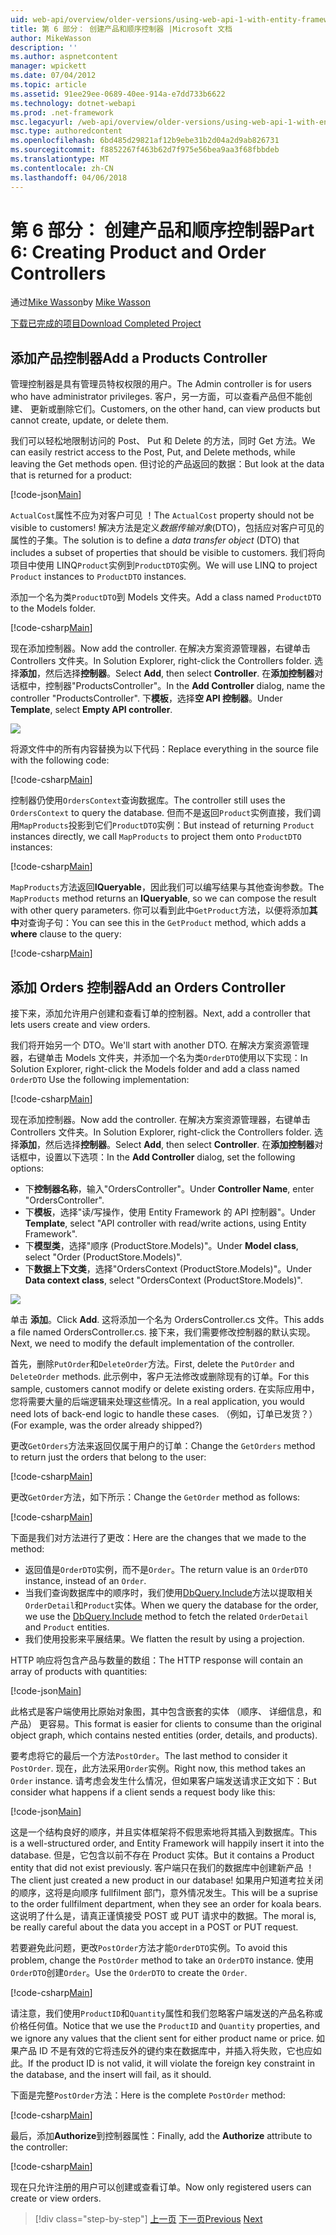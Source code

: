 ```yaml
---
uid: web-api/overview/older-versions/using-web-api-1-with-entity-framework-5/using-web-api-with-entity-framework-part-6
title: 第 6 部分： 创建产品和顺序控制器 |Microsoft 文档
author: MikeWasson
description: ''
ms.author: aspnetcontent
manager: wpickett
ms.date: 07/04/2012
ms.topic: article
ms.assetid: 91ee29ee-0689-40ee-914a-e7dd733b6622
ms.technology: dotnet-webapi
ms.prod: .net-framework
msc.legacyurl: /web-api/overview/older-versions/using-web-api-1-with-entity-framework-5/using-web-api-with-entity-framework-part-6
msc.type: authoredcontent
ms.openlocfilehash: 6bd485d29821af12b9ebe31b2d04a2d9ab826731
ms.sourcegitcommit: f8852267f463b62d7f975e56bea9aa3f68fbbdeb
ms.translationtype: MT
ms.contentlocale: zh-CN
ms.lasthandoff: 04/06/2018
---
```

<a name="part-6-creating-product-and-order-controllers"></a><span data-ttu-id="7e274-102">第 6 部分： 创建产品和顺序控制器</span><span class="sxs-lookup"><span data-stu-id="7e274-102">Part 6: Creating Product and Order Controllers</span></span>
====================
<span data-ttu-id="7e274-103">通过[Mike Wasson](https://github.com/MikeWasson)</span><span class="sxs-lookup"><span data-stu-id="7e274-103">by [Mike Wasson](https://github.com/MikeWasson)</span></span>

[<span data-ttu-id="7e274-104">下载已完成的项目</span><span class="sxs-lookup"><span data-stu-id="7e274-104">Download Completed Project</span></span>](http://code.msdn.microsoft.com/ASP-NET-Web-API-with-afa30545)

## <a name="add-a-products-controller"></a><span data-ttu-id="7e274-105">添加产品控制器</span><span class="sxs-lookup"><span data-stu-id="7e274-105">Add a Products Controller</span></span>

<span data-ttu-id="7e274-106">管理控制器是具有管理员特权权限的用户。</span><span class="sxs-lookup"><span data-stu-id="7e274-106">The Admin controller is for users who have administrator privileges.</span></span> <span data-ttu-id="7e274-107">客户，另一方面，可以查看产品但不能创建、 更新或删除它们。</span><span class="sxs-lookup"><span data-stu-id="7e274-107">Customers, on the other hand, can view products but cannot create, update, or delete them.</span></span>

<span data-ttu-id="7e274-108">我们可以轻松地限制访问的 Post、 Put 和 Delete 的方法，同时 Get 方法。</span><span class="sxs-lookup"><span data-stu-id="7e274-108">We can easily restrict access to the Post, Put, and Delete methods, while leaving the Get methods open.</span></span> <span data-ttu-id="7e274-109">但讨论的产品返回的数据：</span><span class="sxs-lookup"><span data-stu-id="7e274-109">But look at the data that is returned for a product:</span></span>

[!code-json[Main](using-web-api-with-entity-framework-part-6/samples/sample1.json?highlight=1)]

<span data-ttu-id="7e274-110">`ActualCost`属性不应为对客户可见 ！</span><span class="sxs-lookup"><span data-stu-id="7e274-110">The `ActualCost` property should not be visible to customers!</span></span> <span data-ttu-id="7e274-111">解决方法是定义*数据传输对象*(DTO)，包括应对客户可见的属性的子集。</span><span class="sxs-lookup"><span data-stu-id="7e274-111">The solution is to define a *data transfer object* (DTO) that includes a subset of properties that should be visible to customers.</span></span> <span data-ttu-id="7e274-112">我们将向项目中使用 LINQ`Product`实例到`ProductDTO`实例。</span><span class="sxs-lookup"><span data-stu-id="7e274-112">We will use LINQ to project `Product` instances to `ProductDTO` instances.</span></span>

<span data-ttu-id="7e274-113">添加一个名为类`ProductDTO`到 Models 文件夹。</span><span class="sxs-lookup"><span data-stu-id="7e274-113">Add a class named `ProductDTO` to the Models folder.</span></span>

[!code-csharp[Main](using-web-api-with-entity-framework-part-6/samples/sample2.cs)]

<span data-ttu-id="7e274-114">现在添加控制器。</span><span class="sxs-lookup"><span data-stu-id="7e274-114">Now add the controller.</span></span> <span data-ttu-id="7e274-115">在解决方案资源管理器，右键单击 Controllers 文件夹。</span><span class="sxs-lookup"><span data-stu-id="7e274-115">In Solution Explorer, right-click the Controllers folder.</span></span> <span data-ttu-id="7e274-116">选择**添加**，然后选择**控制器**。</span><span class="sxs-lookup"><span data-stu-id="7e274-116">Select **Add**, then select **Controller**.</span></span> <span data-ttu-id="7e274-117">在**添加控制器**对话框中，控制器&quot;ProductsController&quot;。</span><span class="sxs-lookup"><span data-stu-id="7e274-117">In the **Add Controller** dialog, name the controller &quot;ProductsController&quot;.</span></span> <span data-ttu-id="7e274-118">下**模板**，选择**空 API 控制器**。</span><span class="sxs-lookup"><span data-stu-id="7e274-118">Under **Template**, select **Empty API controller**.</span></span>

![](using-web-api-with-entity-framework-part-6/_static/image1.png)

<span data-ttu-id="7e274-119">将源文件中的所有内容替换为以下代码：</span><span class="sxs-lookup"><span data-stu-id="7e274-119">Replace everything in the source file with the following code:</span></span>

[!code-csharp[Main](using-web-api-with-entity-framework-part-6/samples/sample3.cs)]

<span data-ttu-id="7e274-120">控制器仍使用`OrdersContext`查询数据库。</span><span class="sxs-lookup"><span data-stu-id="7e274-120">The controller still uses the `OrdersContext` to query the database.</span></span> <span data-ttu-id="7e274-121">但而不是返回`Product`实例直接，我们调用`MapProducts`投影到它们`ProductDTO`实例：</span><span class="sxs-lookup"><span data-stu-id="7e274-121">But instead of returning `Product` instances directly, we call `MapProducts` to project them onto `ProductDTO` instances:</span></span>

[!code-csharp[Main](using-web-api-with-entity-framework-part-6/samples/sample4.cs?highlight=1)]

<span data-ttu-id="7e274-122">`MapProducts`方法返回**IQueryable**，因此我们可以编写结果与其他查询参数。</span><span class="sxs-lookup"><span data-stu-id="7e274-122">The `MapProducts` method returns an **IQueryable**, so we can compose the result with other query parameters.</span></span> <span data-ttu-id="7e274-123">你可以看到此中`GetProduct`方法，以便将添加**其中**对查询子句：</span><span class="sxs-lookup"><span data-stu-id="7e274-123">You can see this in the `GetProduct` method, which adds a **where** clause to the query:</span></span>

[!code-csharp[Main](using-web-api-with-entity-framework-part-6/samples/sample5.cs?highlight=2)]

## <a name="add-an-orders-controller"></a><span data-ttu-id="7e274-124">添加 Orders 控制器</span><span class="sxs-lookup"><span data-stu-id="7e274-124">Add an Orders Controller</span></span>

<span data-ttu-id="7e274-125">接下来，添加允许用户创建和查看订单的控制器。</span><span class="sxs-lookup"><span data-stu-id="7e274-125">Next, add a controller that lets users create and view orders.</span></span>

<span data-ttu-id="7e274-126">我们将开始另一个 DTO。</span><span class="sxs-lookup"><span data-stu-id="7e274-126">We'll start with another DTO.</span></span> <span data-ttu-id="7e274-127">在解决方案资源管理器，右键单击 Models 文件夹，并添加一个名为类`OrderDTO`使用以下实现：</span><span class="sxs-lookup"><span data-stu-id="7e274-127">In Solution Explorer, right-click the Models folder and add a class named `OrderDTO` Use the following implementation:</span></span>

[!code-csharp[Main](using-web-api-with-entity-framework-part-6/samples/sample6.cs)]

<span data-ttu-id="7e274-128">现在添加控制器。</span><span class="sxs-lookup"><span data-stu-id="7e274-128">Now add the controller.</span></span> <span data-ttu-id="7e274-129">在解决方案资源管理器，右键单击 Controllers 文件夹。</span><span class="sxs-lookup"><span data-stu-id="7e274-129">In Solution Explorer, right-click the Controllers folder.</span></span> <span data-ttu-id="7e274-130">选择**添加**，然后选择**控制器**。</span><span class="sxs-lookup"><span data-stu-id="7e274-130">Select **Add**, then select **Controller**.</span></span> <span data-ttu-id="7e274-131">在**添加控制器**对话框中，设置以下选项：</span><span class="sxs-lookup"><span data-stu-id="7e274-131">In the **Add Controller** dialog, set the following options:</span></span>

- <span data-ttu-id="7e274-132">下**控制器名称**，输入"OrdersController"。</span><span class="sxs-lookup"><span data-stu-id="7e274-132">Under **Controller Name**, enter "OrdersController".</span></span>
- <span data-ttu-id="7e274-133">下**模板**，选择"读/写操作，使用 Entity Framework 的 API 控制器"。</span><span class="sxs-lookup"><span data-stu-id="7e274-133">Under **Template**, select "API controller with read/write actions, using Entity Framework".</span></span>
- <span data-ttu-id="7e274-134">下**模型类**，选择&quot;顺序 (ProductStore.Models)&quot;。</span><span class="sxs-lookup"><span data-stu-id="7e274-134">Under **Model class**, select &quot;Order (ProductStore.Models)&quot;.</span></span>
- <span data-ttu-id="7e274-135">下**数据上下文类**，选择&quot;OrdersContext (ProductStore.Models)&quot;。</span><span class="sxs-lookup"><span data-stu-id="7e274-135">Under **Data context class**, select &quot;OrdersContext (ProductStore.Models)&quot;.</span></span>

![](using-web-api-with-entity-framework-part-6/_static/image2.png)

<span data-ttu-id="7e274-136">单击 **添加**。</span><span class="sxs-lookup"><span data-stu-id="7e274-136">Click **Add**.</span></span> <span data-ttu-id="7e274-137">这将添加一个名为 OrdersController.cs 文件。</span><span class="sxs-lookup"><span data-stu-id="7e274-137">This adds a file named OrdersController.cs.</span></span> <span data-ttu-id="7e274-138">接下来，我们需要修改控制器的默认实现。</span><span class="sxs-lookup"><span data-stu-id="7e274-138">Next, we need to modify the default implementation of the controller.</span></span>

<span data-ttu-id="7e274-139">首先，删除`PutOrder`和`DeleteOrder`方法。</span><span class="sxs-lookup"><span data-stu-id="7e274-139">First, delete the `PutOrder` and `DeleteOrder` methods.</span></span> <span data-ttu-id="7e274-140">此示例中，客户无法修改或删除现有的订单。</span><span class="sxs-lookup"><span data-stu-id="7e274-140">For this sample, customers cannot modify or delete existing orders.</span></span> <span data-ttu-id="7e274-141">在实际应用中，您将需要大量的后端逻辑来处理这些情况。</span><span class="sxs-lookup"><span data-stu-id="7e274-141">In a real application, you would need lots of back-end logic to handle these cases.</span></span> <span data-ttu-id="7e274-142">（例如，订单已发货？）</span><span class="sxs-lookup"><span data-stu-id="7e274-142">(For example, was the order already shipped?)</span></span>

<span data-ttu-id="7e274-143">更改`GetOrders`方法来返回仅属于用户的订单：</span><span class="sxs-lookup"><span data-stu-id="7e274-143">Change the `GetOrders` method to return just the orders that belong to the user:</span></span>

[!code-csharp[Main](using-web-api-with-entity-framework-part-6/samples/sample7.cs)]

<span data-ttu-id="7e274-144">更改`GetOrder`方法，如下所示：</span><span class="sxs-lookup"><span data-stu-id="7e274-144">Change the `GetOrder` method as follows:</span></span>

[!code-csharp[Main](using-web-api-with-entity-framework-part-6/samples/sample8.cs)]

<span data-ttu-id="7e274-145">下面是我们对方法进行了更改：</span><span class="sxs-lookup"><span data-stu-id="7e274-145">Here are the changes that we made to the method:</span></span>

- <span data-ttu-id="7e274-146">返回值是`OrderDTO`实例，而不是`Order`。</span><span class="sxs-lookup"><span data-stu-id="7e274-146">The return value is an `OrderDTO` instance, instead of an `Order`.</span></span>
- <span data-ttu-id="7e274-147">当我们查询数据库中的顺序时，我们使用[DbQuery.Include](https://msdn.microsoft.com/library/gg696395)方法以提取相关`OrderDetail`和`Product`实体。</span><span class="sxs-lookup"><span data-stu-id="7e274-147">When we query the database for the order, we use the [DbQuery.Include](https://msdn.microsoft.com/library/gg696395) method to fetch the related `OrderDetail` and `Product` entities.</span></span>
- <span data-ttu-id="7e274-148">我们使用投影来平展结果。</span><span class="sxs-lookup"><span data-stu-id="7e274-148">We flatten the result by using a projection.</span></span>

<span data-ttu-id="7e274-149">HTTP 响应将包含产品与数量的数组：</span><span class="sxs-lookup"><span data-stu-id="7e274-149">The HTTP response will contain an array of products with quantities:</span></span>

[!code-json[Main](using-web-api-with-entity-framework-part-6/samples/sample9.json)]

<span data-ttu-id="7e274-150">此格式是客户端使用比原始对象图，其中包含嵌套的实体 （顺序、 详细信息，和产品） 更容易。</span><span class="sxs-lookup"><span data-stu-id="7e274-150">This format is easier for clients to consume than the original object graph, which contains nested entities (order, details, and products).</span></span>

<span data-ttu-id="7e274-151">要考虑将它的最后一个方法`PostOrder`。</span><span class="sxs-lookup"><span data-stu-id="7e274-151">The last method to consider it `PostOrder`.</span></span> <span data-ttu-id="7e274-152">现在，此方法采用`Order`实例。</span><span class="sxs-lookup"><span data-stu-id="7e274-152">Right now, this method takes an `Order` instance.</span></span> <span data-ttu-id="7e274-153">请考虑会发生什么情况，但如果客户端发送请求正文如下：</span><span class="sxs-lookup"><span data-stu-id="7e274-153">But consider what happens if a client sends a request body like this:</span></span>

[!code-json[Main](using-web-api-with-entity-framework-part-6/samples/sample10.json)]

<span data-ttu-id="7e274-154">这是一个结构良好的顺序，并且实体框架将不假思索地将其插入到数据库。</span><span class="sxs-lookup"><span data-stu-id="7e274-154">This is a well-structured order, and Entity Framework will happily insert it into the database.</span></span> <span data-ttu-id="7e274-155">但是，它包含以前不存在 Product 实体。</span><span class="sxs-lookup"><span data-stu-id="7e274-155">But it contains a Product entity that did not exist previously.</span></span> <span data-ttu-id="7e274-156">客户端只在我们的数据库中创建新产品 ！</span><span class="sxs-lookup"><span data-stu-id="7e274-156">The client just created a new product in our database!</span></span> <span data-ttu-id="7e274-157">如果用户知道考拉关闭的顺序，这将是向顺序 fullfilment 部门，意外情况发生。</span><span class="sxs-lookup"><span data-stu-id="7e274-157">This will be a suprise to the order fullfilment department, when they see an order for koala bears.</span></span> <span data-ttu-id="7e274-158">这说明了什么是，请真正谨慎接受 POST 或 PUT 请求中的数据。</span><span class="sxs-lookup"><span data-stu-id="7e274-158">The moral is, be really careful about the data you accept in a POST or PUT request.</span></span>

<span data-ttu-id="7e274-159">若要避免此问题，更改`PostOrder`方法才能`OrderDTO`实例。</span><span class="sxs-lookup"><span data-stu-id="7e274-159">To avoid this problem, change the `PostOrder` method to take an `OrderDTO` instance.</span></span> <span data-ttu-id="7e274-160">使用`OrderDTO`创建`Order`。</span><span class="sxs-lookup"><span data-stu-id="7e274-160">Use the `OrderDTO` to create the `Order`.</span></span>

[!code-csharp[Main](using-web-api-with-entity-framework-part-6/samples/sample11.cs)]

<span data-ttu-id="7e274-161">请注意，我们使用`ProductID`和`Quantity`属性和我们忽略客户端发送的产品名称或价格任何值。</span><span class="sxs-lookup"><span data-stu-id="7e274-161">Notice that we use the `ProductID` and `Quantity` properties, and we ignore any values that the client sent for either product name or price.</span></span> <span data-ttu-id="7e274-162">如果产品 ID 不是有效的它将违反外的键约束在数据库中，并插入将失败，它也应如此。</span><span class="sxs-lookup"><span data-stu-id="7e274-162">If the product ID is not valid, it will violate the foreign key constraint in the database, and the insert will fail, as it should.</span></span>

<span data-ttu-id="7e274-163">下面是完整`PostOrder`方法：</span><span class="sxs-lookup"><span data-stu-id="7e274-163">Here is the complete `PostOrder` method:</span></span>

[!code-csharp[Main](using-web-api-with-entity-framework-part-6/samples/sample12.cs)]

<span data-ttu-id="7e274-164">最后，添加**Authorize**到控制器属性：</span><span class="sxs-lookup"><span data-stu-id="7e274-164">Finally, add the **Authorize** attribute to the controller:</span></span>

[!code-csharp[Main](using-web-api-with-entity-framework-part-6/samples/sample13.cs)]

<span data-ttu-id="7e274-165">现在只允许注册的用户可以创建或查看订单。</span><span class="sxs-lookup"><span data-stu-id="7e274-165">Now only registered users can create or view orders.</span></span>

> [!div class="step-by-step"]
> <span data-ttu-id="7e274-166">[上一页](using-web-api-with-entity-framework-part-5.md)
> [下一页](using-web-api-with-entity-framework-part-7.md)</span><span class="sxs-lookup"><span data-stu-id="7e274-166">[Previous](using-web-api-with-entity-framework-part-5.md)
[Next](using-web-api-with-entity-framework-part-7.md)</span></span>
